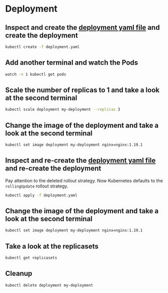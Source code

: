 # Deployment

## Inspect and create the [deployment yaml file](./deployment-v1.yaml) and create the deployment

```bash
kubectl create -f deployment.yaml
```

## Add another terminal and watch the Pods

```bash
watch -n 1 kubectl get pods
```

## Scale the number of replicas to 1 and take a look at the second terminal

```bash
kubectl scale deployment my-deployment --replicas 3
```

## Change the image of the deployment and take a look at the second terminal

```bash
kubectl set image deployment my-deployment nginx=nginx:1.19.1
```

## Inspect and re-create the [deployment yaml file](./deployment-v2.yaml) and re-create the deployment

Pay attention to the deleted rollout strategy. Now Kubernetes defaults to the `rollingUpdate` rollout strategy.

```bash
kubectl apply -f deployment.yaml
```

## Change the image of the deployment and take a look at the second terminal

```bash
kubectl set image deployment my-deployment nginx=nginx:1.19.1
```

## Take a look at the replicasets

```bash
kubectl get replicasets
```

## Cleanup

```bash
kubectl delete deployment my-deployment
```
